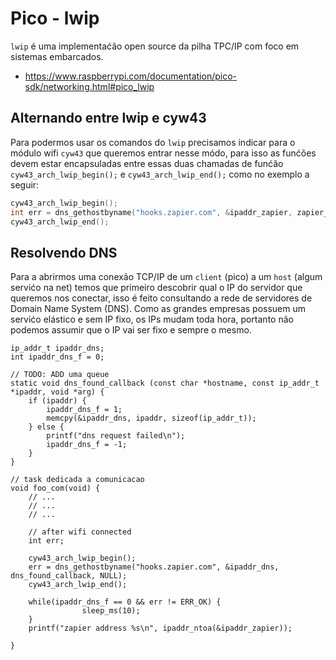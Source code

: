 # Pico - lwip

`lwip` é uma implementaćão open source da pilha TPC/IP com foco em sistemas embarcados.

- https://www.raspberrypi.com/documentation/pico-sdk/networking.html#pico_lwip

## Alternando entre lwip e cyw43

Para podermos usar os comandos do `lwip` precisamos indicar para o módulo wifi `cyw43` que queremos entrar nesse módo, para isso as funćões devem estar encapsuladas entre essas duas chamadas de funćão `cyw43_arch_lwip_begin();` e `cyw43_arch_lwip_end();` como no exemplo a seguir:

```c
cyw43_arch_lwip_begin();
int err = dns_gethostbyname("hooks.zapier.com", &ipaddr_zapier, zapier_dns_found, NULL);
cyw43_arch_lwip_end();
```

## Resolvendo DNS

Para a abrirmos uma conexão TCP/IP de um `client` (pico) a um `host` (algum servićo na net) temos que primeiro descobrir qual o IP do servidor que queremos nos conectar, isso é feito consultando a rede de servidores de  Domain Name System (DNS). Como as grandes empresas possuem um servićo elástico e sem IP fixo, os IPs mudam toda hora, portanto não podemos assumir que o IP vai ser fixo e sempre o mesmo.


```
ip_addr_t ipaddr_dns;
int ipaddr_dns_f = 0;

// TODO: ADD uma queue
static void dns_found_callback (const char *hostname, const ip_addr_t *ipaddr, void *arg) {
    if (ipaddr) {
        ipaddr_dns_f = 1;
        memcpy(&ipaddr_dns, ipaddr, sizeof(ip_addr_t));
    } else {
        printf("dns request failed\n");
        ipaddr_dns_f = -1;
    }
}

// task dedicada a comunicacao
void foo_com(void) {
    // ...
    // ...
    // ...

    // after wifi connected
    int err;
    
    cyw43_arch_lwip_begin();
    err = dns_gethostbyname("hooks.zapier.com", &ipaddr_dns, dns_found_callback, NULL);
    cyw43_arch_lwip_end();
    
    while(ipaddr_dns_f == 0 && err != ERR_OK) {
                sleep_ms(10);
    }
    printf("zapier address %s\n", ipaddr_ntoa(&ipaddr_zapier));

}
```
